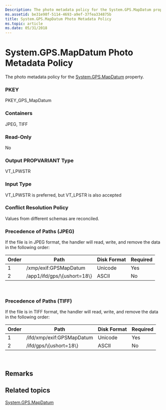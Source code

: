 ```yaml
---
Description: The photo metadata policy for the System.GPS.MapDatum property.
ms.assetid: be31e98f-5114-4693-a9ef-37fea334875b
title: System.GPS.MapDatum Photo Metadata Policy
ms.topic: article
ms.date: 05/31/2018
---
```


# System.GPS.MapDatum Photo Metadata Policy

The photo metadata policy for the [System.GPS.MapDatum](../properties/props-system-gps-mapdatum.md) property.

### PKEY

PKEY\_GPS\_MapDatum

### Containers

JPEG, TIFF

### Read-Only

No

### Output PROPVARIANT Type

VT\_LPWSTR

### Input Type

VT\_LPWSTR is preferred, but VT\_LPSTR is also accepted

### Conflict Resolution Policy

Values from different schemas are reconciled.

### Precedence of Paths (JPEG)

If the file is in JPEG format, the handler will read, write, and remove the data in the following order:



| Order | Path                          | Disk Format | Required |
|-------|-------------------------------|-------------|----------|
| 1     | /xmp/exif:GPSMapDatum         | Unicode     | Yes      |
| 2     | /app1/ifd/gps/\\{ushort=18\\} | ASCII       | No       |



 

### Precedence of Paths (TIFF)

If the file is in TIFF format, the handler will read, write, and remove the data in the following order:



| Order | Path                      | Disk Format | Required |
|-------|---------------------------|-------------|----------|
| 1     | /ifd/xmp/exif:GPSMapDatum | Unicode     | Yes      |
| 2     | /ifd/gps/\\{ushort=18\\}  | ASCII       | No       |



 

## Remarks

## Related topics

<dl> <dt>

[System.GPS.MapDatum](../properties/props-system-gps-mapdatum.md)
</dt> </dl>

 

 